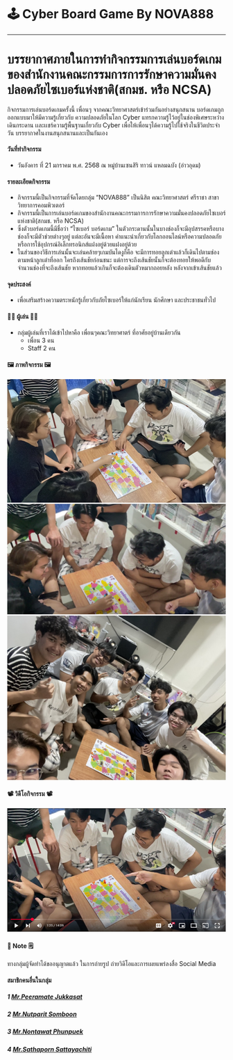 # 🕹️ Cyber Board Game By NOVA888

---
# บรรยากาศภายในการทำกิจกรรมการเล่นบอร์ดเกมของสำนักงานคณะกรรมการการรักษาความมั่นคงปลอดภัยไซเบอร์แห่งชาติ(สกมช. หรือ NCSA)
กิจกรรมการเล่นบอร์ดเกมครั้งนี้ เพื่อนๆ จากคณะวิทยาศาสตร์เข้าร่วมกันอย่างสนุกสนาน บอร์ดเกมถูกออกแบบมาให้มีความรู้เกี่ยวกับ ความปลอดภัยในโลก Cyber แทรกความรู้ไว้อยู่ในช่องพิเศษระหว่างเดินกระดาน
เเละเเชร์ความรู้พื้นฐานเกี่ยวกับ Cyber เพื่อให้เพื่อนๆได้ความรู้ไปใช้จริงในชีวิตประจำวัน บรรยากาศในงานสนุกสนานและเป็นกันเอง

#### วันที่ทำกิจกรรม
- วันอังคาร ที่ 21 มกราคม พ.ศ. 2568 ณ หมู่บ้านเซนสิริ ทาวน์ แหลมฉบัง (อ่าวอุดม)<br>
#### รายละเอียดกิจกรรม
 - กิจกรรมนี้เป็นกิจกรรมที่จัดโดยกลุ่ม “NOVA888” เป็นนิสิต คณะวิทยาศาสตร์ ศรีราชา สาขาวิทยาการคอมพิวเตอร์
 - กิจกรรมนี้เป็นการเล่นบอร์ดเกมของสำนักงานคณะกรรมการการรักษาความมั่นคงปลอดภัยไซเบอร์แห่งชาติ(สกมช. หรือ NCSA)
 - ซึ่งตัวบอร์ดเกมนี้มีชื่อว่า “ไซเบอร์ บอร์ดเกม” ในตัวกระดานนั้นในบางช่องก็จะมีอุปสรรคหรือบางช่องก็จะมีตัวช่วยต่างๆอยู่ แต่ละอันจะมีเนื้อหา คำแนะนำเกี่ยวกับโลกออนไลน์หรือความปลอดภัยหรือการใช้อุปกรณ์อิเล็กทรอนิกส์แฝงอยู่ด้วยแฝงอยู่ด้วย
 - ในส่วนของวิธีการเล่นนั้นจะเล่นคล้ายๆเกมบันไดงูก็คือ จะมีการทอยลูกเต๋าแล้วก็เดินไปตามช่องตามหน้าลูกเต๋าที่ออก ใครถึงเส้นชัยก่อนชนะ แต่การจะถึงเส้นชัยนั้นก็จะต้องทอยให้พอดีกับจำนวนช่องที่จะถึงเส้นชัย หากทอยแล้วเกินก็จะต้องเดินตัวหมากถอยหลัง หลังจากเข้าเส้นชัยแล้ว

#### จุดประสงค์
 - เพื่อเสริมสร้างความตระหนักรู้เกี่ยวกับภัยไซเบอร์ให้แก่นักเรียน นักศึกษา และประชาชนทั่วไป

#### 🤼‍♀️ ผู้เล่น 🤼‍♂️
 - กลุ่มผู้เล่นที่เราได้เข้าไปหาคือ เพื่อนๆคณะวิทยาศาตร์ ที่อาศัยอยู่บ้านเดียวกัน
   - เพื่อน 3 คน
   - Staff 2 คน

#### 🖼️ ภาพกิจกรรม 🖼️
![Game1](Img/Game1.jpg)<br>
![Game2](Img/Game2.png)<br>
![Game3](Img/Game3.jpg)<br>


#### 📽️ วิดีโอกิจกรรม 📽️

[![Cyber Board Game Video](Img/Video.png)](https://www.youtube.com/watch?v=NffqxQwekAQ&list=LL&index=1)


#### 📝 Note 🗒️
ทางกลุ่มผู้จัดทำได้ขออนุญาตแล้ว ในการถ่ายรูป ถ่ายวิดีโอและการเผยแพร่ลงสื่อ Social Media<br>

#### สมาชิกคนอื่นในกลุ่ม
##### 1 [Mr.Peeramate Jukkasat](https://devpeeramate.github.io/board-game)
##### 2 [Mr.Nutparit Somboon]()
##### 3 [Mr.Nontawat Phunpuek](https://nontawatjgm.github.io/boardgame)
##### 4 [Mr.Sathaporn Sattayachiti]()
